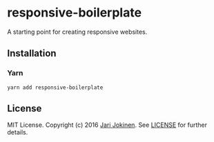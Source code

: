 # responsive-boilerplate

A starting point for creating responsive websites.

## Installation

### Yarn

    yarn add responsive-boilerplate

## License

MIT License. Copyright (c) 2016 [Jari Jokinen](https://jarijokinen.com). See
[LICENSE](https://github.com/jarijokinen/responsive-boilerplate/blob/master/LICENSE.txt)
for further details.
